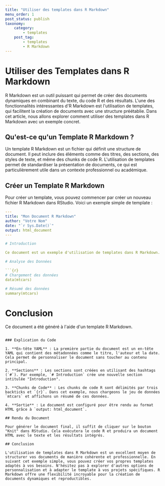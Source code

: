 ```yaml
---
title: "Utiliser des templates dans R Markdown"
menu_order: 1
post_status: publish
taxonomy:
    category:
        - templates
    post_tag:
        - templates
        - R Markdown
---
```


# Utiliser des Templates dans R Markdown

R Markdown est un outil puissant qui permet de créer des documents dynamiques en combinant du texte, du code R et des résultats. L'une des fonctionnalités intéressantes d'R Markdown est l'utilisation de templates, qui facilitent la création de documents avec une structure préétablie. Dans cet article, nous allons explorer comment utiliser des templates dans R Markdown avec un exemple concret.

## Qu'est-ce qu'un Template R Markdown ?

Un template R Markdown est un fichier qui définit une structure de document. Il peut inclure des éléments comme des titres, des sections, des styles de texte, et même des chunks de code R. L'utilisation de templates permet de standardiser la présentation de documents, ce qui est particulièrement utile dans un contexte professionnel ou académique.

## Créer un Template R Markdown

Pour créer un template, vous pouvez commencer par créer un nouveau fichier R Markdown dans RStudio. Voici un exemple simple de template :

```yaml
---
title: "Mon Document R Markdown"
author: "Votre Nom"
date: "`r Sys.Date()`"
output: html_document
---

# Introduction

Ce document est un exemple d'utilisation de templates dans R Markdown.

# Analyse des Données

```{r}
# Chargement des données
data(mtcars)

# Résumé des données
summary(mtcars)
```

# Conclusion

Ce document a été généré à l'aide d'un template R Markdown.
```

### Explication du Code

1. **En-tête YAML** : La première partie du document est un en-tête YAML qui contient des métadonnées comme le titre, l'auteur et la date. Cela permet de personnaliser le document sans toucher au contenu principal.

2. **Sections** : Les sections sont créées en utilisant des hashtags (`#`). Par exemple, `# Introduction` crée une nouvelle section intitulée "Introduction".

3. **Chunks de Code** : Les chunks de code R sont délimités par trois backticks et `{r}`. Dans cet exemple, nous chargeons le jeu de données `mtcars` et affichons un résumé de ces données.

4. **Sortie** : Le document est configuré pour être rendu au format HTML grâce à `output: html_document`.

## Rendu du Document

Pour générer le document final, il suffit de cliquer sur le bouton "Knit" dans RStudio. Cela exécutera le code R et produira un document HTML avec le texte et les résultats intégrés.

## Conclusion

L'utilisation de templates dans R Markdown est un excellent moyen de structurer vos documents de manière cohérente et professionnelle. En suivant cet exemple simple, vous pouvez créer vos propres templates adaptés à vos besoins. N'hésitez pas à explorer d'autres options de personnalisation et à adapter le template à vos projets spécifiques. R Markdown offre une flexibilité incroyable pour la création de documents dynamiques et reproductibles.


